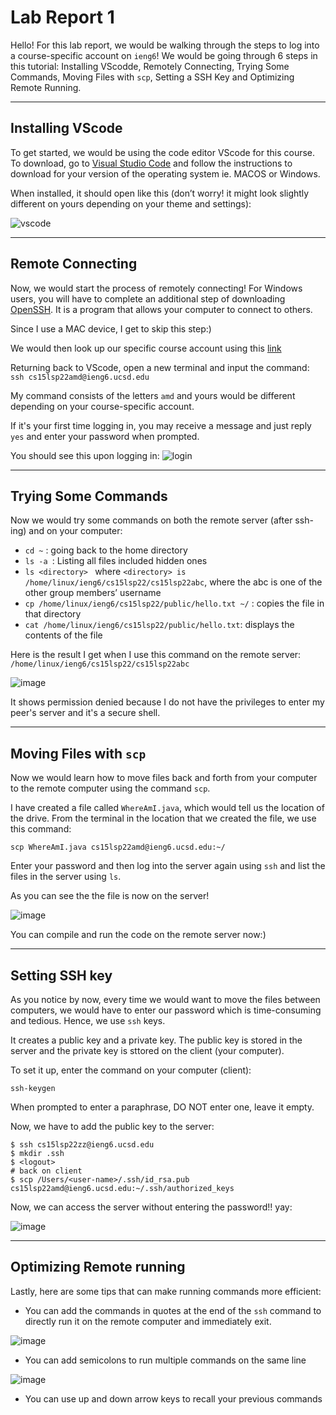 # Lab Report 1

Hello! For this lab report, we would be walking through the
steps to log into a course-specific account on `ieng6`!
We would be going through 6 steps in this tutorial:
Installing VScodde, Remotely Connecting, Trying Some
Commands, Moving Files with `scp`, Setting a SSH Key and 
Optimizing Remote Running.

***

## Installing VScode
To get started, we would be using the code editor VScode for this course. To download, go to [Visual Studio Code](https://code.visualstudio.com/) and follow the instructions to download for your version of the operating system ie. MACOS or Windows. 

When installed, it should open like this (don’t worry! it might look slightly different on yours depending on your theme and settings): 

![vscode](https://user-images.githubusercontent.com/103202818/162368933-9fffeeaa-aee7-49f0-a179-6e7fbf771928.png) 

***

## Remote Connecting

Now, we would start the process of remotely connecting! 
For Windows users, you will have to complete an additional step of downloading [OpenSSH](https://docs.microsoft.com/en-us/windows-server/administration/openssh/openssh_install_firstuse). It is a program that allows your computer to connect to others.

Since I use a MAC device, I get to skip this step:) 

We would then look up our specific course account using this [link](https://sdacs.ucsd.edu/~icc/index.php) 

Returning back to VScode, open a new terminal and input the command: 
`ssh cs15lsp22amd@ieng6.ucsd.edu`

My command consists of the letters `amd` and yours would be different depending on your course-specific account. 

If it's your first time logging in, you may receive a message and just reply `yes` and enter your password when prompted. 

You should see this upon logging in: 
![login](https://user-images.githubusercontent.com/103202818/162369536-7f82dbf3-2ebd-480d-b333-137cda15713b.png)

***
## Trying Some Commands
Now we would try some commands on both the remote server (after ssh-ing) and on your computer: 
* `cd ~` : going back to the home directory
* `ls -a `: Listing all files included hidden ones
* `ls <directory> ` where `<directory> is /home/linux/ieng6/cs15lsp22/cs15lsp22abc`, where the abc is one of the other group members’ username
* `cp /home/linux/ieng6/cs15lsp22/public/hello.txt ~/` : copies the file in that directory
* `cat /home/linux/ieng6/cs15lsp22/public/hello.txt`: displays the contents of the file 

Here is the result I get when I use this command on the remote server: `/home/linux/ieng6/cs15lsp22/cs15lsp22abc`

![image](https://user-images.githubusercontent.com/103202818/162370194-57d29910-111c-48e9-aa65-bdf00f99eb8f.png)

It shows permission denied because I do not have the privileges to enter my peer's server and it's a secure shell.

***
## Moving Files with `scp`

Now we would learn how to move files back and forth from your computer to the remote computer using the command `scp`. 

I have created a file called `WhereAmI.java`, which would tell us the location of the drive. From the terminal in the location that we created the file, we use this command: 

`scp WhereAmI.java cs15lsp22amd@ieng6.ucsd.edu:~/`

Enter your password and then log into the server again using `ssh` and list the files in the server using `ls`. 

As you can see the the file is now on the server!

![image](https://user-images.githubusercontent.com/103202818/162370871-593c722a-b10d-4eb6-9490-7dae991ad355.png)

You can compile and run the code on the remote server now:)

***
## Setting SSH key
As you notice by now, every time we would want to move the files between computers, we would have to enter our password which is time-consuming and tedious. Hence, we use `ssh` keys. 

It creates a public key and a private key. The public key is stored in the server and the private key is sttored on the client (your computer). 

To set it up, enter the command on your computer (client):

`ssh-keygen`

When prompted to enter a paraphrase, DO NOT enter one, leave it empty. 

Now, we have to add the public key to the server:

`$ ssh cs15lsp22zz@ieng6.ucsd.edu`\
`$ mkdir .ssh`\
`$ <logout>`\
`# back on client`\
`$ scp /Users/<user-name>/.ssh/id_rsa.pub cs15lsp22amd@ieng6.ucsd.edu:~/.ssh/authorized_keys`

Now, we can access the server without entering the password!! yay: 

![image](https://user-images.githubusercontent.com/103202818/162371418-bdfdf5cd-0084-4b09-8584-a2a9e3cf69c7.png)

***
## Optimizing Remote running

Lastly, here are some tips that can make running commands more efficient: 

* You can add the commands in quotes at the end of the `ssh` command to directly run it on the remote computer and immediately exit. 

![image](https://user-images.githubusercontent.com/103202818/162371714-09e51cf1-71d3-4c10-b128-004212aef894.png)

* You can add semicolons to run multiple commands on the same line

![image](https://user-images.githubusercontent.com/103202818/162371946-c8fb7c6e-d796-4e28-96b1-8f7a3c79b624.png)


* You can use up and down arrow keys to recall your previous commands 






















